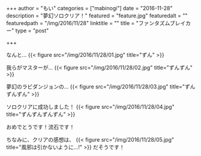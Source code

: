 +++
author = "もい"
categories = ["mabinogi"]
date = "2016-11-28"
description = "夢幻ソロクリア！"
featured = "feature.jpg"
featuredalt = ""
featuredpath = "/img/2016/11/28"
linktitle = ""
title = "ファンタズムブレイカー"
type = "post"

+++

なんと…
{{< figure src="/img/2016/11/28/01.jpg" title="ずん" >}}

我らがマスターが…
{{< figure src="/img/2016/11/28/02.jpg" title="ずんずん" >}}

夢幻のラビダンジョンの…
{{< figure src="/img/2016/11/28/03.jpg" title="ずんずんずん" >}}


ソロクリアに成功しました！
{{< figure src="/img/2016/11/28/04.jpg" title="ずんずんずんずん" >}}

おめでとうです！流石です！

ちなみに、クリアの感想は、
{{< figure src="/img/2016/11/28/05.jpg" title="風邪は引かないように…!" >}}
だそうです！
